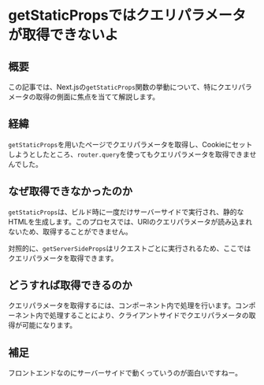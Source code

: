 # getStaticPropsではクエリパラメータが取得できないよ

## 概要
この記事では、Next.jsの`getStaticProps`関数の挙動について、特にクエリパラメータの取得の側面に焦点を当てて解説します。

## 経緯
`getStaticProps`を用いたページでクエリパラメータを取得し、Cookieにセットしようとしたところ、`router.query`を使ってもクエリパラメータを取得できませんでした。

## なぜ取得できなかったのか
`getStaticProps`は、ビルド時に一度だけサーバーサイドで実行され、静的なHTMLを生成します。このプロセスでは、URIのクエリパラメータが読み込まれないため、取得することができません。

対照的に、`getServerSideProps`はリクエストごとに実行されるため、ここではクエリパラメータを取得できます。

## どうすれば取得できるのか
クエリパラメータを取得するには、コンポーネント内で処理を行います。コンポーネント内で処理することにより、クライアントサイドでクエリパラメータの取得が可能になります。

## 補足
フロントエンドなのにサーバーサイドで動くっていうのが面白いですねー。

